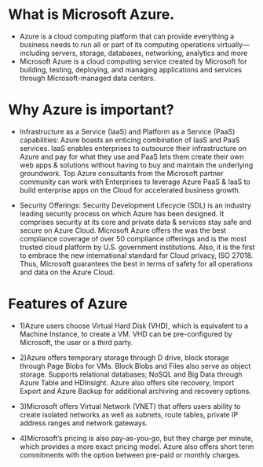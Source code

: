 # What is Microsoft Azure.
- Azure is a cloud computing platform that can provide everything a business needs to run all or part of its computing operations virtually—including servers, storage, databases, networking, analytics and more
- Microsoft Azure  is a cloud computing service created by Microsoft for building, testing, deploying, and managing applications and services through Microsoft-managed data centers.

# Why Azure is important?
- Infrastructure as a Service (IaaS) and Platform as a Service (PaaS) capabilities:
Azure boasts an enticing combination of IaaS and PaaS services. IaaS enables enterprises to outsource their infrastructure on Azure and pay for what they use and PaaS lets them create their own web apps & solutions without having to buy and maintain the underlying groundwork. Top Azure consultants from the Microsoft partner community can work with Enterprises to leverage Azure PaaS & IaaS to build enterprise apps on the Cloud for accelerated business growth.

- Security Offerings:
Security Development Lifecycle (SDL) is an industry leading security process on which Azure has been designed. It comprises security at its core and private data & services stay safe and secure on Azure Cloud. Microsoft Azure offers the was the best compliance coverage of over 50 compliance offerings and is the most trusted cloud platform by U.S. government institutions. Also, it is the first to embrace the new international standard for Cloud privacy, ISO 27018. Thus, Microsoft guarantees the best in terms of safety for all operations and data on the Azure Cloud.

# Features of Azure
- 1)Azure users choose Virtual Hard Disk (VHD), which is equivalent to a Machine Instance, to create a VM. VHD can be pre-configured by Microsoft, the user or a third party.

- 2)Azure offers temporary storage through D drive, block storage through Page Blobs for VMs. Block Blobs and Files also serve as object storage. Supports relational databases; NoSQL and Big Data through Azure Table and HDInsight. Azure also offers site recovery, Import Export and Azure Backup for additional archiving and recovery options.

- 3)Microsoft offers Virtual Network (VNET) that offers users ability to create isolated networks as well as subnets, route tables, private IP address ranges and network gateways.

- 4)Microsoft’s pricing is also pay-as-you-go, but they charge per minute, which provides a more exact pricing model. Azure also offers short term commitments with the option between pre-paid or monthly charges.
